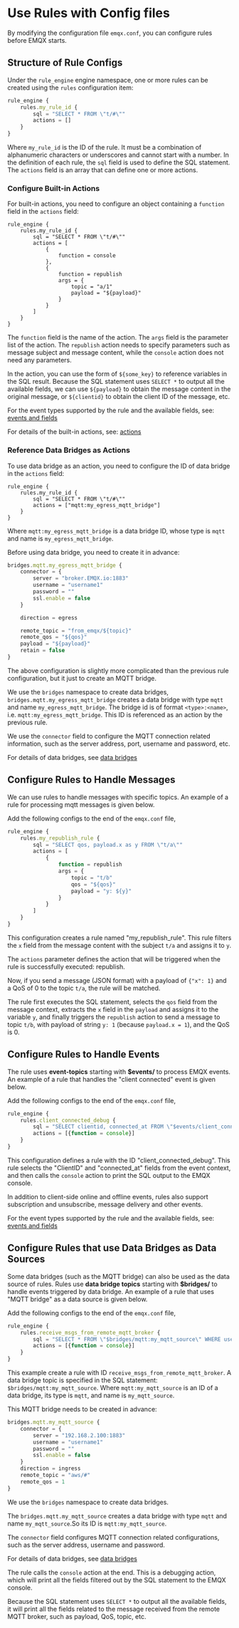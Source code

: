 # Use Rules with Config files

By modifying the configuration file `emqx.conf`, you can configure rules before EMQX starts.

## Structure of Rule Configs

Under the `rule_engine` engine namespace, one or more rules can be created using the `rules` configuration item:

```js
rule_engine {
    rules.my_rule_id {
        sql = "SELECT * FROM \"t/#\""
        actions = []
    }
}
```

Where `my_rule_id` is the ID of the rule. It must be a combination of alphanumeric characters or underscores and cannot start with a number.
In the definition of each rule, the `sql` field is used to define the SQL statement.
The `actions` field is an array that can define one or more actions.

### Configure Built-in Actions

For built-in actions, you need to configure an object containing a `function` field in the `actions` field:

```js{1-4,15-17}
rule_engine {
    rules.my_rule_id {
        sql = "SELECT * FROM \"t/#\""
        actions = [
            {
                function = console
            },
            {
                function = republish
                args = {
                    topic = "a/1"
                    payload = "${payload}"
                }
            }
        ]
    }
}
```

The `function` field is the name of the action. The `args` field is the parameter list of the action.
The `republish` action needs to specify parameters such as message subject and message content, while the `console` action does not need any parameters.

In the action, you can use the form of `${some_key}` to reference variables in the SQL result.
Because the SQL statement uses `SELECT *` to output all the available fields, we can use `${payload}` to obtain the message content in the original message, or `${clientid}` to obtain the client ID of the message, etc.

For the event types supported by the rule and the available fields, see: [events and fields](./rule-sql-events-and-fields.md)

For details of the built-in actions, see: [actions](./rule-actions.md)

### Reference Data Bridges as Actions

To use data bridge as an action, you need to configure the ID of data bridge in the `actions` field:

```js{1-3,5-6}
rule_engine {
    rules.my_rule_id {
        sql = "SELECT * FROM \"t/#\""
        actions = ["mqtt:my_egress_mqtt_bridge"]
    }
}
```

Where `mqtt:my_egress_mqtt_bridge` is a data bridge ID, whose type is `mqtt` and name is `my_egress_mqtt_bridge`.

Before using data bridge, you need to create it in advance:

```js
bridges.mqtt.my_egress_mqtt_bridge {
    connector = {
        server = "broker.EMQX.io:1883"
        username = "username1"
        password = ""
        ssl.enable = false
    }

    direction = egress

    remote_topic = "from_emqx/${topic}"
    remote_qos = "${qos}"
    payload = "${payload}"
    retain = false
}
```

The above configuration is slightly more complicated than the previous rule configuration, but it just to create an MQTT bridge.

We use the `bridges` namespace to create data bridges, `bridges.mqtt.my_egress_mqtt_bridge` creates a data bridge with type `mqtt` and name `my_egress_mqtt_bridge`. 
The bridge id is of format `<type>:<name>`, i.e. `mqtt:my_egress_mqtt_bridge`.
This ID is referenced as an action by the previous rule.

We use the `connector` field to configure the MQTT connection related information, such as the server address, port, username and password, etc.

For details of data bridges, see [data bridges](./data-bridges.md)

## Configure Rules to Handle Messages

We can use rules to handle messages with specific topics. 
An example of a rule for processing mqtt messages is given below.

Add the following configs to the end of the `emqx.conf` file, 

```js
rule_engine {
    rules.my_republish_rule {
        sql = "SELECT qos, payload.x as y FROM \"t/a\""
        actions = [
            {
                function = republish
                args = {
                    topic = "t/b"
                    qos = "${qos}"
                    payload = "y: ${y}"
                }
            }
        ]
    }
}
```

This configuration creates a rule named "my_republish_rule". This rule filters the `x` field from the message content with the subject `t/a` and assigns it to `y`.

The `actions` parameter defines the action that will be triggered when the rule is successfully executed: republish.

Now, if you send a message (JSON format) with a payload of `{"x": 1}` and a QoS of 0 to the topic `t/a`, the rule will be matched.

The rule first executes the SQL statement, selects the `qos` field from the message context, extracts the `x` field in the `payload` and assigns it to the variable `y`, and finally triggers the `republish` action to send a message to topic `t/b`, with payload of string `y: 1` (because `payload.x = 1`), and the QoS is 0.

## Configure Rules to Handle Events

The rule uses **event-topics** starting with **$events/** to process EMQX events. An example of a rule that handles the "client connected" event is given below.

Add the following configs to the end of the `emqx.conf` file, 

```js
rule_engine {
    rules.client_connected_debug {
        sql = "SELECT clientid, connected_at FROM \"$events/client_connected\" WHERE username = 'EMQX'"
        actions = [{function = console}]
    }
}
```

This configuration defines a rule with the ID "client_connected_debug".
This rule selects the "ClientID" and "connected_at" fields from the event context, and then calls the `console` action to print the SQL output to the EMQX console.

In addition to client-side online and offline events, rules also support subscription and unsubscribe, message delivery and other events.

For the event types supported by the rule and the available fields, see: [events and fields](./rule-sql-events-and-fields.md)

## Configure Rules that use Data Bridges as Data Sources

Some data bridges (such as the MQTT bridge) can also be used as the data source of rules. Rules use **data bridge topics** starting with **$bridges/** to handle events triggered by data bridge. An example of a rule that uses "MQTT bridge" as a data source is given below.

Add the following configs to the end of the `emqx.conf` file, 

```js
rule_engine {
    rules.receive_msgs_from_remote_mqtt_broker {
        sql = "SELECT * FROM \"$bridges/mqtt:my_mqtt_source\" WHERE username = 'EMQX'"
        actions = [{function = console}]
    }
}
```

This example create a rule with ID `receive_msgs_from_remote_mqtt_broker`.
A data bridge topic is specified in the SQL statement: `$bridges/mqtt:my_mqtt_source`.
Where `mqtt:my_mqtt_source` is an ID of a data bridge, its type is `mqtt`, and name is `my_mqtt_source`.

This MQTT bridge needs to be created in advance:

```js
bridges.mqtt.my_mqtt_source {
    connector = {
        server = "192.168.2.100:1883"
        username = "username1"
        password = ""
        ssl.enable = false
    }
    direction = ingress
    remote_topic = "aws/#"
    remote_qos = 1
}
```

We use the `bridges` namespace to create data bridges.

The `bridges.mqtt.my_mqtt_source` creates a data bridge with type `mqtt` and name `my_mqtt_source`.So
its ID is `mqtt:my_mqtt_source`.

The `connector` field configures MQTT connection related configurations, such as the server address, username and password.

For details of data bridges, see [data bridges](./data-bridges.md)


The rule calls the `console` action at the end. This is a debugging action, which will print all the fields filtered out by the SQL statement to the EMQX console.

Because the SQL statement uses `SELECT *` to output all the available fields, it will print all the fields related to the message received from the remote MQTT broker, such as payload, QoS, topic, etc.
